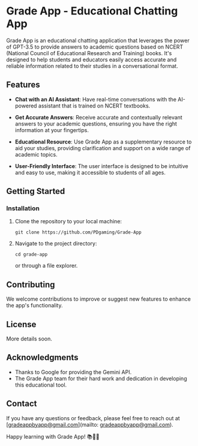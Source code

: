 # Grade App - Educational Chatting App

Grade App is an educational chatting application that leverages the power of GPT-3.5 to provide answers to academic questions based on NCERT (National Council of Educational Research and Training) books. It's designed to help students and educators easily access accurate and reliable information related to their studies in a conversational format.

## Features

- **Chat with an AI Assistant**: Have real-time conversations with the AI-powered assistant that is trained on NCERT textbooks.

- **Get Accurate Answers**: Receive accurate and contextually relevant answers to your academic questions, ensuring you have the right information at your fingertips.

- **Educational Resource**: Use Grade App as a supplementary resource to aid your studies, providing clarification and support on a wide range of academic topics.

- **User-Friendly Interface**: The user interface is designed to be intuitive and easy to use, making it accessible to students of all ages.

## Getting Started

### Installation

1. Clone the repository to your local machine:

   ```shell
   git clone https://github.com/PDgaming/Grade-App
   ```

2. Navigate to the project directory:

   ```shell
   cd grade-app
   ```

   or through a file explorer.

## Contributing

We welcome contributions to improve or suggest new features to enhance the app's functionality.

## License

More details soon.

## Acknowledgments

- Thanks to Google for providing the Gemini API.
- The Grade App team for their hard work and dedication in developing this educational tool.

## Contact

If you have any questions or feedback, please feel free to reach out at [gradeappbyapp@gmail.com](mailto:	gradeappbyapp@gmail.com).

Happy learning with Grade App! 📚🤖🚀
